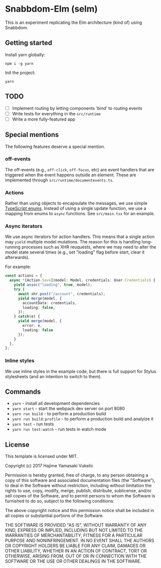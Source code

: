 # Snabbdom-Elm (selm)

This is an experiment replicating the Elm architecture (kind of) using Snabbdom.

## Getting started

Install yarn globally:

```shell
npm i -g yarn
```

Init the project:

```shell
yarn
```

## TODO

- [ ] Implement routing by letting components 'bind' to routing events
- [ ] Write tests for everything in the `src/runtime`
- [ ] Write a more fully-featured app

## Special mentions

The following features deserve a special mention.

### off-events

The off-events (e.g., `off-click`, `off-focus`, etc) are event handlers that are
triggered when the event happens outside an element. These are implemented
through `src/runtime/documentevents.ts`.

### Actions

Rather than using objects to encapsulate the messages, we use simple [TypeScript
enums](https://www.typescriptlang.org/docs/handbook/enums.html). Instead of
using a single update function, we use a mapping from enums to `async`
functions. See `src/main.tsx` for an example.

### Async iterators

We use async iterators for action handlers. This means that a single action may
`yield` multiple model mutations. The reason for this is handling long-running
processes such as XHR reuquests, where we may need to alter the model state
several times (e.g., set "loading" flag before start, clear it afterwards).

For example:

```typescript
const actions = {
  async *[Action.Save](model: Model, credentials: User.Credentials) {
    yield assoc("loading", true, model);
    try {
      await xhr.post("/account", credentials);
      yield merge(model, {
        accountData: credentials,
        loading: false,
      });
    } catch(e) {
      yield merge(model, {
        error: e,
        loading: false
      });
    }
  },
};
```

### Inline styles

We use inline styles in the example code, but there is full support for Stylus
stylesheets (and an intention to switch to them).

## Commands

- `yarn` - install all development dependencies
- `yarn start` - start the webpack dev server on port 8080
- `yarn run build` - to perform a production build
- `yarn run build:profile` - to perform a production build and analyize it
- `yarn test` - run tests
- `yarn run test:watch` - run tests in watch mode

## License

This template is licensed under MIT.

Copyright (c) 2017 Hajime Yamasaki Vukelic

Permission is hereby granted, free of charge, to any person obtaining a copy of
this software and associated documentation files (the "Software"), to deal in
the Software without restriction, including without limitation the rights to
use, copy, modify, merge, publish, distribute, sublicense, and/or sell copies of
the Software, and to permit persons to whom the Software is furnished to do so,
subject to the following conditions:

The above copyright notice and this permission notice shall be included in all
copies or substantial portions of the Software.

THE SOFTWARE IS PROVIDED "AS IS", WITHOUT WARRANTY OF ANY KIND, EXPRESS OR
IMPLIED, INCLUDING BUT NOT LIMITED TO THE WARRANTIES OF MERCHANTABILITY, FITNESS
FOR A PARTICULAR PURPOSE AND NONINFRINGEMENT. IN NO EVENT SHALL THE AUTHORS OR
COPYRIGHT HOLDERS BE LIABLE FOR ANY CLAIM, DAMAGES OR OTHER LIABILITY, WHETHER
IN AN ACTION OF CONTRACT, TORT OR OTHERWISE, ARISING FROM, OUT OF OR IN
CONNECTION WITH THE SOFTWARE OR THE USE OR OTHER DEALINGS IN THE SOFTWARE.
